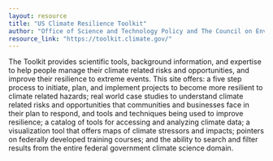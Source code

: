 ```yaml
---
layout: resource
title: "US Climate Resilience Toolkit"
author: "Office of Science and Technology Policy and The Council on Environmental Quality"
resource_link: "https://toolkit.climate.gov/"
---
```


The Toolkit provides scientific tools, background information, and expertise to help people manage their climate related risks and opportunities, and improve their resilience to extreme events. This site offers: a five step process to initiate, plan, and implement projects to become more resilient to climate related hazards; real world case studies to understand climate related risks and opportunities that communities and businesses face in their plan to respond, and tools and techniques being used to improve resilience; a catalog of tools for accessing and analyzing climate data; a visualization tool that offers maps of climate stressors and impacts; pointers on federally developed training courses; and the ability to search and filter results from the entire federal government climate science domain. 